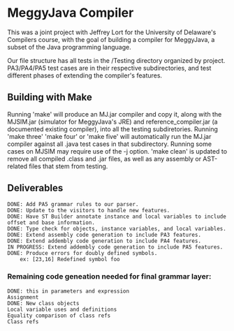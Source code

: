 # MeggyJava Compiler

This was a joint project with Jeffrey Lort for the University of Delaware's Compilers course, with the goal of building a compiler for MeggyJava, a subset of the Java programming language. 

Our file structure has all tests in the /Testing directory organized by project. PA3/PA4/PA5 test cases are in their respective subdirectories, and test different phases of extending the compiler's features.

## Building with Make
Running 'make' will produce an MJ.jar compiler and copy it, along with the MJSIM.jar (simulator for MeggyJava's JRE) and reference_compiler.jar (a documented existing compiler), into all the testing subdiretories. 
Running 'make three' 'make four' or 'make five' will automatically run the MJ.jar compiler against all .java test cases in that subdirectory. Running some cases on MJSIM may require use of the -j option.
'make clean' is updated to remove all compiled .class and .jar files, as well as any assembly or AST-related files that stem from testing. 

## Deliverables
	DONE: Add PA5 grammar rules to our parser.
	DONE: Update to the visitors to handle new features.
	DONE: Have ST Builder annotate instance and local variables to include offset and base information.
	DONE: Type check for objects, instance variables, and local variables.
	DONE: Extend assembly code generation to include PA3 features.
	DONE: Extend addembly code generation to include PA4 features.
	IN PROGRESS: Extend addembly code generation to include PA5 features.
	DONE: Produce errors for doubly defined symbols.
		ex: [23,16] Redefined symbol foo

### Remaining code geneation needed for final grammar layer: 
	DONE: this in parameters and expression
	Assignment
	DONE: New class objects
	Local variable uses and definitions
	Equality comparison of class refs
	Class refs

